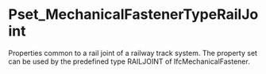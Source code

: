 # Pset_MechanicalFastenerTypeRailJoint

Properties common to a rail joint of a railway track system.  The property set can be used by the predefined type RAILJOINT of IfcMechanicalFastener.<!-- end of definition -->
